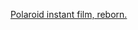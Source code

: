 ---
layout: post
wordpress_id: 571
wordpress_url: http://noesbueno.com/archives/571
date: '2010-04-16 17:57:20 -0500'
date_gmt: '2010-04-16 22:57:20 -0500'
body: |
  <p><a href="http://hackaday.com/2010/03/25/polaroid-instant-film-reborn/">Polaroid instant film, reborn.</a></p>
---